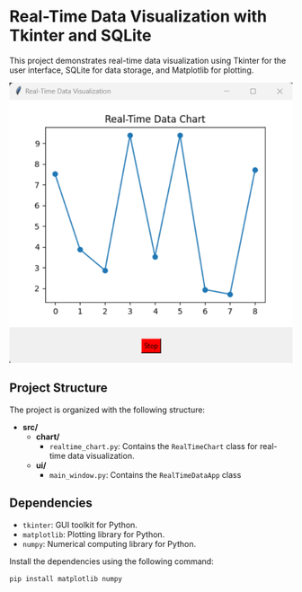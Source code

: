 # Real-Time Data Visualization with Tkinter and SQLite

This project demonstrates real-time data visualization using Tkinter for the user interface, SQLite for data storage, and Matplotlib for plotting.


![Real-Time Chart](src/images/image.png)


## Project Structure

The project is organized with the following structure:

- **src/**
  - **chart/**
    - `realtime_chart.py`: Contains the `RealTimeChart` class for real-time data visualization.
  - **ui/**
    - `main_window.py`: Contains the `RealTimeDataApp` class 


## Dependencies

- `tkinter`: GUI toolkit for Python.
- `matplotlib`: Plotting library for Python.
- `numpy`: Numerical computing library for Python.

Install the dependencies using the following command:

```bash
pip install matplotlib numpy

